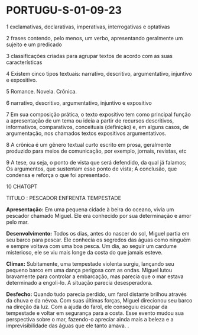 # PORTUGU-S-01-09-23

1  exclamativas, declarativas, imperativas, interrogativas e optativas

2 frases contendo, pelo menos, um verbo, apresentando geralmente um sujeito e um predicado

3 classificações criadas para agrupar textos de acordo com as suas características

4 Existem cinco tipos textuais: narrativo, descritivo, argumentativo, injuntivo e expositivo.

5 Romance. Novela. Crônica.

6 narrativo, descritivo, argumentativo, injuntivo e expositivo

7 Em sua composição prática, o texto expositivo tem como principal função a apresentação de um tema ou ideia a partir de recursos descritivos, informativos, comparativos, conceituais (definição) e, em alguns casos, de argumentação, nos chamados textos expositivos argumentativos.

8 A crônica é um gênero textual curto escrito em prosa, geralmente produzido para meios de comunicação, por exemplo, jornais, revistas, etc

9 A tese, ou seja, o ponto de vista que será defendido, da qual já falamos; Os argumentos, que sustentam esse ponto de vista; A conclusão, que condensa e reforça o que foi apresentado.

10 CHATGPT 

TITULO : PESCADOR ENFRENTA TEMPESTADE 

**Apresentação:** Em uma pequena cidade à beira do oceano, vivia um pescador chamado Miguel. Ele era conhecido por sua determinação e amor pelo mar.

**Desenvolvimento:** Todos os dias, antes do nascer do sol, Miguel partia em seu barco para pescar. Ele conhecia os segredos das águas como ninguém e sempre voltava com uma boa pesca. Um dia, ao seguir um cardume misterioso, ele se viu mais longe da costa do que jamais esteve.

**Clímax:** Subitamente, uma tempestade violenta surgiu, lançando seu pequeno barco em uma dança perigosa com as ondas. Miguel lutou bravamente para controlar a embarcação, mas parecia que o mar estava determinado a engoli-lo. A situação parecia desesperadora.

**Desfecho:** Quando tudo parecia perdido, um farol distante brilhou através da chuva e da névoa. Com suas últimas forças, Miguel direcionou seu barco na direção da luz. Com a ajuda do farol, ele conseguiu escapar da tempestade e voltar em segurança para a costa. Esse evento mudou sua perspectiva sobre o mar, fazendo-o apreciar ainda mais a beleza e a imprevisibilidade das águas que ele tanto amava.
.
